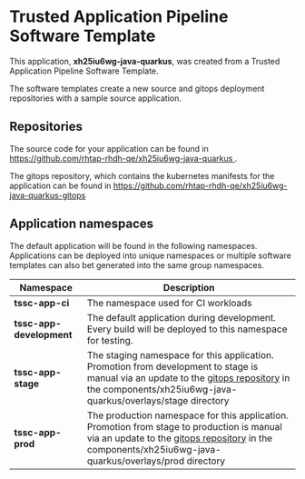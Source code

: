 # Trusted Application Pipeline Software Template

This application, **xh25iu6wg-java-quarkus**, was created from a Trusted Application Pipeline Software Template.

The software templates create a new source and gitops deployment repositories with a sample source application. 

## Repositories

The source code for your application can be found in [https://github.com/rhtap-rhdh-qe/xh25iu6wg-java-quarkus ](https://github.com/rhtap-rhdh-qe/xh25iu6wg-java-quarkus ).
 
The gitops repository, which contains the kubernetes manifests for the application can be found in 
[https://github.com/rhtap-rhdh-qe/xh25iu6wg-java-quarkus-gitops ](https://github.com/rhtap-rhdh-qe/xh25iu6wg-java-quarkus-gitops ) 

## Application namespaces 

The default application will be found in the following namespaces. Applications can be deployed into unique namespaces or multiple software templates can also bet generated into the same group namespaces.  

|  Namespace   |  Description   |  
| -------- | -------- |
| **tssc-app-ci** | The namespace used for CI workloads |
| **tssc-app-development** | The default application during development. Every build will be deployed to this namespace for testing. |
| **tssc-app-stage** | The staging namespace for this application. Promotion from development to stage is manual via an update to the [gitops repository](https://github.com/rhtap-rhdh-qe/xh25iu6wg-java-quarkus-gitops ) in the components/xh25iu6wg-java-quarkus/overlays/stage directory |
| **tssc-app-prod** | The production namespace for this application. Promotion from stage to production is manual via an update to the [gitops repository](https://github.com/rhtap-rhdh-qe/xh25iu6wg-java-quarkus-gitops ) in the components/xh25iu6wg-java-quarkus/overlays/prod directory |